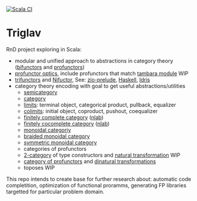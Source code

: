 [![Scala CI](https://github.com/dancewithheart/Triglav/actions/workflows/scala.yml/badge.svg?branch=master)](https://github.com/dancewithheart/Triglav/actions?query=workflow%3A%22Scala+CI%22+branch%3Amaster)

# Triglav

RnD project exploring in Scala:
- modular and unified approach to abstractions in category theory ([bifunctors](https://github.com/dancewithheart/Triglav/blob/master/src/main/scala/Triglav/face2/Bifunctor.scala) and [profunctors](https://github.com/dancewithheart/Triglav/blob/master/src/main/scala/Triglav/face2/Profunctor.scala))
- [profunctor optics](https://github.com/dancewithheart/Triglav/blob/master/src/main/scala/Triglav/optics/ProfunctorOptics.scala), include profunctors that match [tambara module](https://github.com/dancewithheart/Triglav/tree/master/src/main/scala/Triglav/tambara) WIP
- [trifunctors](https://github.com/dancewithheart/Triglav/blob/master/src/main/scala/Triglav/face3/Trifunctor.scala) and [Nifuctor](https://github.com/dancewithheart/Triglav/blob/master/src/main/scala/Triglav/face3/Nifunctor.scala), See: [zio-prelude](https://github.com/zio/zio-prelude/blob/master/src/main/scala/zio/prelude/Zivariant.scala), [Haskell](https://github.com/dancewithheart/trifunctors), [Idris](https://github.com/dancewithheart/Idris-Trifunctors)
- category theory encoding with goal to get useful abstractions/utilities
  - [semicategory](https://github.com/dancewithheart/Triglav/blob/master/src/main/scala/Triglav/cat1/Semicategory.scala)
  - [category](https://github.com/dancewithheart/Triglav/blob/master/src/main/scala/Triglav/cat1/Category.scala)
  - [limits](https://github.com/dancewithheart/Triglav/blob/master/src/main/scala/Triglav/cat1/Limit.scala): terminal object, categorical product, pullback, equalizer
  - [colimits](https://github.com/dancewithheart/Triglav/blob/master/src/main/scala/Triglav/cat1/Colimit.scala): initial object, coproduct, pushout, coequalizer
  - [finitely complete category](https://github.com/dancewithheart/Triglav/blob/master/src/main/scala/Triglav/cat1/FinitelyCompleteCategory.scala) ([nlab](https://ncatlab.org/nlab/show/finitely+complete+category))
  - [finitely cocomplete category](https://github.com/dancewithheart/Triglav/blob/master/src/main/scala/Triglav/cat1/FinitelyCoCompleteCategory.scala) ([nlab](https://ncatlab.org/nlab/show/finitely+cocomplete+category))
  - [monoidal categoriy](https://github.com/dancewithheart/Triglav/blob/master/src/main/scala/Triglav/monoidal1/MonoidalCategory.scala)
  - [braided monoidal category](https://github.com/dancewithheart/Triglav/blob/master/src/main/scala/Triglav/monoidal1/BraidedMonoidalCategory.scala)
  - [symmetric monoidal category](https://github.com/dancewithheart/Triglav/blob/master/src/main/scala/Triglav/monoidal1/SymmetricMonoidalCategory.scala)
  - categories of profunctors
  - [2-category](https://github.com/dancewithheart/Triglav/blob/master/src/main/scala/Triglav/cat2/TwoCategory.scala) of type constructors and [natural transformation](https://github.com/dancewithheart/Triglav/blob/master/src/main/scala/Triglav/cat2/NaturalTransformation.scala) WIP
  - [category of profunctors](https://github.com/dancewithheart/Triglav/blob/master/src/main/scala/Triglav/catpro/ProCategory.scala) and [dinatural transformations](https://github.com/dancewithheart/Triglav/blob/master/src/main/scala/Triglav/catpro/ProNaturalTransformation.scala)
  - toposes WIP
  
This repo intends to create base for further research about: automatic code completition, optimization of functional proramms, generating FP libraries targetted for particular problem domain.
